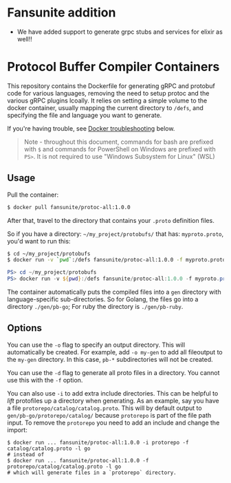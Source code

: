 # Fansunite addition
+ We have added support to generate grpc stubs and services for elixir as well!!

# Protocol Buffer Compiler Containers

This repository contains the Dockerfile for generating gRPC and protobuf code
for various languages, removing the need to setup protoc and the various gRPC
plugins lcoally. It relies on setting a simple volume to the docker container,
usually mapping the current directory to `/defs`, and specifying the file and
language you want to generate.

If you're having trouble, see [Docker troubleshooting](#docker-troubleshooting) below.

> Note - throughout this document, commands for bash are prefixed with `$` and commands
> for PowerShell on Windows are prefixed with `PS>`. It is not required to use "Windows
> Subsystem for Linux" (WSL)

## Usage

Pull the container:

```sh
$ docker pull fansunite/protoc-all:1.0.0
```

After that, travel to the directory that contains your `.proto` definition
files.

So if you have a directory: `~/my_project/protobufs/` that has:
`myproto.proto`, you'd want to run this:

```sh
$ cd ~/my_project/protobufs
$ docker run -v `pwd`:/defs fansunite/protoc-all:1.0.0 -f myproto.proto -l elixir #or go, csharp, etc
```

```powershell
PS> cd ~/my_project/protobufs
PS> docker run -v ${pwd}:/defs fansunite/protoc-all:1.0.0 -f myproto.proto -l elixir #or go, csharp, etc
```

The container automatically puts the compiled files into a `gen` directory with
language-specific sub-directories. So for Golang, the files go into a directory
`./gen/pb-go`; For ruby the directory is `./gen/pb-ruby`.

## Options

You can use the `-o` flag to specify an output directory. This will
automatically be created. For example, add `-o my-gen` to add all fileoutput to
the `my-gen` directory. In this case, `pb-*` subdirectories will not be created.

You can use the `-d` flag to generate all proto files in a directory. You cannot
use this with the `-f` option.

You can also use `-i` to add extra include directories. This can be helpful to
_lift_ protofiles up a directory when generating. As an example, say you have a
file `protorepo/catalog/catalog.proto`. This will by default output to
`gen/pb-go/protorepo/catalog/` because `protorepo` is part of the file path
input. To remove the `protorepo` you need to add an include and change the
import:

```
$ docker run ... fansunite/protoc-all:1.0.0 -i protorepo -f catalog/catalog.proto -l go
# instead of
$ docker run ... fansunite/protoc-all:1.0.0 -f protorepo/catalog/catalog.proto -l go
# which will generate files in a `protorepo` directory.
```

